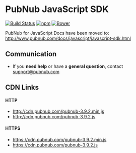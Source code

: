# PubNub JavaScript SDK

[![Build Status](https://travis-ci.org/pubnub/javascript.svg?branch=master)](https://travis-ci.org/pubnub/javascript)
[![npm](https://img.shields.io/npm/v/pubnub.svg)]()
[![Bower](https://img.shields.io/bower/v/pubnub.svg)]()

PubNub for JavaScript Docs have been moved to: http://www.pubnub.com/docs/javascript/javascript-sdk.html

## Communication

- If you **need help** or have a **general question**, contact <support@pubnub.com>

## CDN Links

#### HTTP
* http://cdn.pubnub.com/pubnub-3.9.2.min.js
* http://cdn.pubnub.com/pubnub-3.9.2.js

#### HTTPS
* https://cdn.pubnub.com/pubnub-3.9.2.min.js
* https://cdn.pubnub.com/pubnub-3.9.2.js
